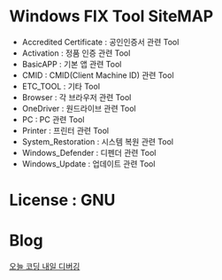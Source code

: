 # Windows FIX Tool SiteMAP
- Accredited Certificate : 공인인증서 관련 Tool
- Activation : 정품 인증 관련 Tool
- BasicAPP : 기본 앱 관련 Tool
- CMID : CMID(Client Machine ID) 관련 Tool
- ETC_TOOL : 기타 Tool
- Browser : 각 브라우저 관련 Tool
- OneDriver : 원드라이브 관련 Tool
- PC : PC 관련 Tool
- Printer : 프린터 관련 Tool
- System_Restoration : 시스템 복원 관련 Tool
- Windows_Defender : 디펜더 관련 Tool
- Windows_Update : 업데이트 관련 Tool

# License : GNU

# Blog
[오늘 코딩 내일 디버깅]([https://link](http://developer-ankiwoong.tistory.com/))